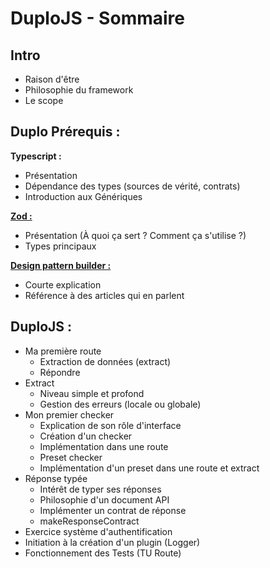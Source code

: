 # DuploJS - Sommaire

## Intro
- Raison d'être
- Philosophie du framework
- Le scope

## Duplo Prérequis :
**Typescript :**
- Présentation
- Dépendance des types (sources de vérité, contrats)
- Introduction aux Génériques

[**Zod :**](./zod.md)
- Présentation (À quoi ça sert ? Comment ça s'utilise ?)
- Types principaux

[**Design pattern builder :**](./designPaternBuilder.md)
- Courte explication
- Référence à des articles qui en parlent

## DuploJS :

- Ma première route
  - Extraction de données (extract)
  - Répondre
- Extract
  - Niveau simple et profond
  - Gestion des erreurs (locale ou globale)
- Mon premier checker
  - Explication de son rôle d'interface
  - Création d'un checker
  - Implémentation dans une route
  - Preset checker
  - Implémentation d'un preset dans une route et extract
- Réponse typée
  - Intérêt de typer ses réponses
  - Philosophie d'un document API
  - Implémenter un contrat de réponse
  - makeResponseContract
- Exercice système d'authentification
- Initiation à la création d'un plugin (Logger)
- Fonctionnement des Tests (TU Route)

